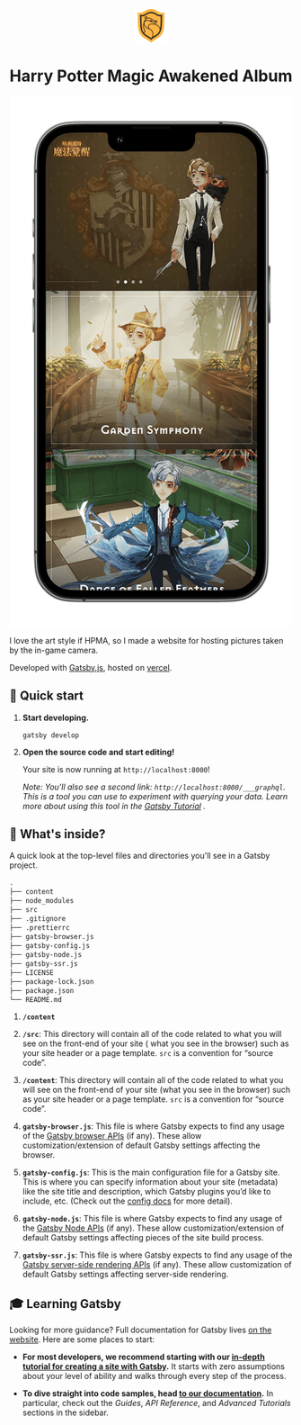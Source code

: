 <p align="center">
  <a href="https://hp.yujinyan.me">
    <img alt="" src="src/images/hufflepuff-pride.svg" width="60" />
  </a>
</p>
<h1 align="center">
  Harry Potter Magic Awakened Album
</h1>

<p align="center">
   <img src="mockup/iPhone.png" alt="iPhone 13 Pro Mockup">
</p>

I love the art style if HPMA, so I made a website for hosting pictures taken by the in-game camera.

Developed with [Gatsby.js](https://www.gatsbyjs.com), hosted on [vercel](https://vercel.com).

## 🚀 Quick start

1. **Start developing.**

   ```shell
   gatsby develop
   ```

1. **Open the source code and start editing!**

   Your site is now running at `http://localhost:8000`!

   _Note: You'll also see a second link: _`http://localhost:8000/___graphql`_. This is a tool you can use to experiment
   with querying your data. Learn more about using this tool in
   the [Gatsby Tutorial](https://www.gatsbyjs.com/docs/tutorial/part-4/#use-graphiql-to-explore-the-data-layer-and-write-graphql-queries)
   ._

## 🧐 What's inside?

A quick look at the top-level files and directories you'll see in a Gatsby project.

    .
    ├── content
    ├── node_modules
    ├── src
    ├── .gitignore
    ├── .prettierrc
    ├── gatsby-browser.js
    ├── gatsby-config.js
    ├── gatsby-node.js
    ├── gatsby-ssr.js
    ├── LICENSE
    ├── package-lock.json
    ├── package.json
    └── README.md

1. **`/content`**

3. **`/src`**: This directory will contain all of the code related to what you will see on the front-end of your site (
   what you see in the browser) such as your site header or a page template. `src` is a convention for “source code”.
4. **`/content`**: This directory will contain all of the code related to what you will see on the front-end of your
   site (what you see in the browser) such as your site header or a page template. `src` is a convention for “source
   code”.

5. **`gatsby-browser.js`**: This file is where Gatsby expects to find any usage of
   the [Gatsby browser APIs](https://www.gatsbyjs.com/docs/reference/config-files/gatsby-browser/) (if any). These allow
   customization/extension of default Gatsby settings affecting the browser.

6. **`gatsby-config.js`**: This is the main configuration file for a Gatsby site. This is where you can specify
   information about your site (metadata) like the site title and description, which Gatsby plugins you’d like to
   include, etc. (Check out the [config docs](https://www.gatsbyjs.com/docs/reference/config-files/gatsby-config/) for
   more detail).

7. **`gatsby-node.js`**: This file is where Gatsby expects to find any usage of
   the [Gatsby Node APIs](https://www.gatsbyjs.com/docs/reference/config-files/gatsby-node/) (if any). These allow
   customization/extension of default Gatsby settings affecting pieces of the site build process.

8. **`gatsby-ssr.js`**: This file is where Gatsby expects to find any usage of
   the [Gatsby server-side rendering APIs](https://www.gatsbyjs.com/docs/reference/config-files/gatsby-ssr/) (if any).
   These allow customization of default Gatsby settings affecting server-side rendering.

## 🎓 Learning Gatsby

Looking for more guidance? Full documentation for Gatsby lives [on the website](https://www.gatsbyjs.com/). Here are
some places to start:

- **For most developers, we recommend starting with
  our [in-depth tutorial for creating a site with Gatsby](https://www.gatsbyjs.com/tutorial/).** It starts with zero
  assumptions about your level of ability and walks through every step of the process.

- **To dive straight into code samples, head [to our documentation](https://www.gatsbyjs.com/docs/).** In particular,
  check out the _Guides_, _API Reference_, and _Advanced Tutorials_ sections in the sidebar.
